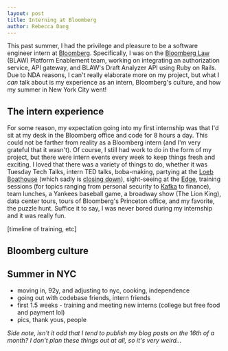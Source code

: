 ```yaml
---
layout: post 
title: Interning at Bloomberg
author: Rebecca Dang
---
```


This past summer, I had the privilege and pleasure to be a software engineer intern at [Bloomberg](https://bloomberg.com). Specifically, I was on the [Bloomberg Law](https://bloomberglaw.com) (BLAW) Platform Enablement team, working on integrating an authorization service, API gateway, and BLAW's Draft Analyzer API using Ruby on Rails. Due to NDA reasons, I can't really elaborate more on my project, but what I *can* talk about is my experience as an intern, Bloomberg's culture, and how my summer in New York City went!

## The intern experience

For some reason, my expectation going into my first internship was that I'd sit at my desk in the Bloomberg office and code for 8 hours a day. This could not be farther from reality as a Bloomberg intern (and I'm very grateful that it wasn't). Of course, I still had work to do in the form of my project, but there were intern events every week to keep things fresh and exciting. I loved that there was a variety of things to do, whether it was Tuesday Tech Talks, intern TED talks, boba-making, partying at the [Loeb Boathouse](https://www.thecentralparkboathouse.com/) (which sadly is [closing down](https://www.cnn.com/travel/article/central-park-loeb-boathouse-closing/index.html)), sight-seeing at the [Edge](https://www.edgenyc.com/en), training sessions (for topics ranging from personal security to [Kafka](https://kafka.apache.org/) to finance), team lunches, a Yankees baseball game, a broadway show (The Lion King), data center tours, tours of Bloomberg's Princeton office, and my favorite, the puzzle hunt. Suffice it to say, I was never bored during my internship and it was really fun.

[timeline of training, etc]

## Bloomberg culture

## Summer in NYC

- moving in, 92y, and adjusting to nyc, cooking, independence
- going out with codebase friends, intern friends
- first 1.5 weeks - training and meeting new interns (college but free food and payment lol)
- pics, thank yous, people

*Side note, isn't it odd that I tend to publish my blog posts on the 16th of a month? I don't plan these things out at all, so it's very weird...*
